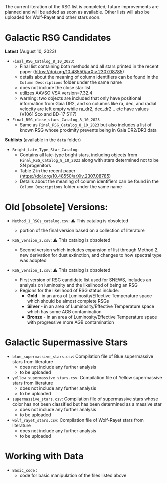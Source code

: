 ## 
The current iteration of the RSG list is completed; future improvements are planned and will be added as soon as available. 
Other lists will also be uploaded for Wolf-Rayet and other stars soon.

# Galactic RSG Candidates 
**Latest** (August 10, 2023)

- `Final_RSG_Catalog_8_10_2023`:
    - Final list containing both methods and all stars printed in the recent paper (https://doi.org/10.48550/arXiv.2307.08785)
    - details about the meaning of column identifiers can be found in the `Column Descriptions` folder under the same name
    - does not include the close star list 
    - utilizes AAVSO VSX version=7.32.4
    - warning: two objects are included that only have positional information from Gaia DR2, and so columns like ra, dec, and radial velocity are left empty while ra_dr2, dec_dr2 .. etc have values (V1061 Sco and BD-17 5117)
- `Final_RSG_close_stars_Catalog_8_10_2023`
    - Same as `Final_RSG_Catalog_8_10_2023` but also includes a list of known RSG whose proximity prevents being in Gaia DR2/DR3 data
      
**Sublists** (available in the `data` folder)

- `Bright_Late_Type_Star_Catalog`:
    - Contains all late-type bright stars, including objects from `Final_RSG_Catalog_8_10_2023` along with stars determined not to be SN progenitors
    - Table 2 in the recent paper (https://doi.org/10.48550/arXiv.2307.08785)
    - Details about the meaning of column identifiers can be found in the `Column Descriptions` folder under the same name


# Old [obsolete] Versions:

- `Method_1_RSGs_catalog.csv`: :warning: This catalog is obsoleted
   - portion of the final version based on a collection of literature 

- `RSG_version_2.csv`: :warning: This catalog is obsoleted
    - Second version which includes expansion of list through Method 2, new derivation for dust extinction, and changes to how spectral type was adopted
   
- `RSG_version_1.csv`: :warning: This catalog is obsoleted
   - First version of RSG candidate list used for SNEWS, includes an analysis on luminosity and the likelihood of being an RSG
   - Regions for the likelihood of RSG status include: 
      - **Gold** - in an area of Luminosity/Effective Temperature space which should be almost complete RSGs
      - **Silver** - in an area of Luminosity/Effective Temperature space which has some AGB contamination
      - **Bronze** - in an area of Luminosity/Effective Temperature space with progressive more AGB contamination


# Galactic Supermassive Stars

- `blue_supermassive_stars.csv`: Compilation file of Blue supermassive stars from literature 
  - does not include any further analysis 
  - to be uploaded
- `yellow_supermassive_stars.csv`: Compilation file of Yellow supermassive stars from literature 
  - does not include any further analysis
  - to be uploaded
- `supermassive_stars.csv`: Compilation file of supermassive stars whose color has not been classified but has been determined as a massive star 
   - does not include any further analysis
   - to be uploaded
- `wolf_rayet_stars.csv`: Compilation file of Wolf-Rayet stars from literature
  - does not include any further analysis
  - to be uploaded

# Working with Data
- `Basic_code` :
  - code for basic manipulation of the files listed above
  



